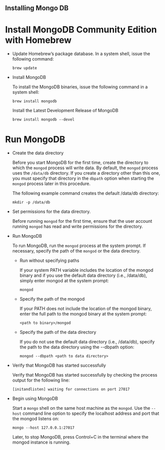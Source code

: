 Installing Mongo DB
---

# Install MongoDB Community Edition with Homebrew

- Update Homebrew’s package database.
	In a system shell, issue the following command:

	```
	brew update
	```

- Install MongoDB

	To install the MongoDB binaries, issue the following command in a system shell:

	```
	brew install mongodb
	```

	Install the Latest Development Release of MongoDB

	```
	brew install mongodb --devel
	```


# Run MongoDB

- Create the data directory

	Before you start MongoDB for the first time, create the directory to which the `mongod` process will write data. By default, the `mongod` process uses the `/data/db` directory. If you create a directory other than this one, you must specify that directory in the `dbpath` option when starting the `mongod` process later in this procedure.

	The following example command creates the default /data/db directory:

	```
	mkdir -p /data/db
	```

- Set permissions for the data directory.

	Before running `mongod` for the first time, ensure that the user account running `mongod` has read and write permissions for the directory.

- Run MongoDB

	To run MongoDB, run the `mongod` process at the system prompt. If necessary, specify the path of the `mongod` or the data directory.

	- Run without specifying paths

		If your system PATH variable includes the location of the mongod binary and if you use the default data directory (i.e., /data/db), simply enter mongod at the system prompt:

		```
		mongod
		```

	- Specify the path of the mongod

		If your PATH does not include the location of the mongod binary, enter the full path to the mongod binary at the system prompt:

		```
		<path to binary>/mongod
		```

	- Specify the path of the data directory

		If you do not use the default data directory (i.e., /data/db), specify the path to the data directory using the --dbpath option:

		```
		mongod --dbpath <path to data directory>
		```

- Verify that MongoDB has started successfully		

	Verify that MongoDB has started successfully by checking the process output for the following line:

	```
	[initandlisten] waiting for connections on port 27017
	```

- Begin using MongoDB

	Start a `mongo` shell on the same host machine as the `mongod`. Use the `--host` command line option to specify the localhost address and port that the mongod listens on:

	```
	mongo --host 127.0.0.1:27017
	```

	Later, to stop MongoDB, press Control+C in the terminal where the mongod instance is running.

